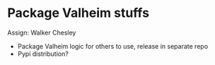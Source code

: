 # Package Valheim stuffs

Assign: Walker Chesley

- Package Valheim logic for others to use, release in separate repo
- Pypi distribution?